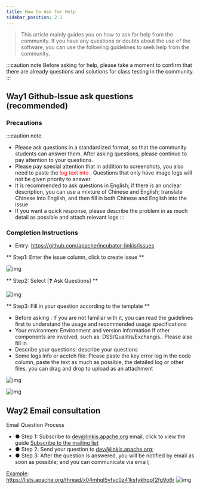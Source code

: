 ```yaml
---
title: How to Ask for Help
sidebar_position: 2.1
---
```

>This article mainly guides you on how to ask for help from the community. If you have any questions or doubts about the use of the software, you can use the following guidelines to seek help from the community.


:::caution note
Before asking for help, please take a moment to confirm that there are already questions and solutions for class testing in the community.
:::

<!--
## Github-Discussion Questions
Entry: https://github.com/apache/incubator-linkis/discussions
Question template: https://github.com/apache/incubator-linkis/discussions/2548
step1: Review the template and notes and requirements https://github.com/apache/incubator-linkis/discussions/2548

step2 Copy the template content
-->


## Way1 Github-Issue ask questions (recommended)

### Precautions
:::caution note
- Please ask questions in a standardized format, so that the community students can answer them. After asking questions, please continue to pay attention to your questions.
- Please pay special attention that in addition to screenshots, you also need to paste the <font color="red">log text into </font>. Questions that only have image logs will not be given priority to answer.
- It is recommended to ask questions in English; if there is an unclear description, you can use a mixture of Chinese and English; translate Chinese into English, and then fill in both Chinese and English into the issue
- If you want a quick response, please describe the problem in as much detail as possible and attach relevant logs
:::

### Completion Instructions
- Entry: https://github.com/apache/incubator-linkis/issues

** Step1: Enter the issue column, click to create issue **

![img](/Images/community/issue-question-1.png)

** Step2: Select \[❓ Ask Questions] **

![img](/Images/community/issue-question-2.png)

** Step3: Fill in your question according to the template **

- Before asking : If you are not familiar with it, you can read the guidelines first to understand the usage and recommended usage specifications
- Your environmen: Environment and version information If other components are involved, such as: DSS/Qualitis/Exchangis.. Please also fill in
- Describe your questions: describe your questions
- Some logs info or acctch file: Please paste the key error log in the code column, paste the text as much as possible, the detailed log or other files, you can drag and drop to upload as an attachment
       
![img](/Images/community/issue-question-3.png)

![img](/Images/community/issue-question-4.png)


## Way2 Email consultation

Email Question Process

- ● Step 1: Subscribe to dev@linkis.apache.org email, click to view the guide [Subscribe to the mailing list](https://linkis.apache.org/zh-CN/community/how-to-subscribe)
- ● Step 2: Send your question to dev@linkis.apache.org;
- ● Step 3: After the question is answered, you will be notified by email as soon as possible; and you can communicate via email;

[Example](https://lists.apache.org/thread/x04mhql5vfyc0z41ksfykhppf2fg9o6r): https://lists.apache.org/thread/x04mhql5vfyc0z41ksfykhppf2fg9o6r
![img](/Images/community/dev-email.png)